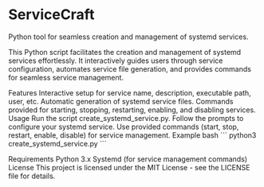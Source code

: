 # ServiceCraft
Python tool for seamless creation and management of systemd services.

This Python script facilitates the creation and management of systemd services effortlessly. It interactively guides users through service configuration, automates service file generation, and provides commands for seamless service management.

Features
Interactive setup for service name, description, executable path, user, etc.
Automatic generation of systemd service files.
Commands provided for starting, stopping, restarting, enabling, and disabling services.
Usage
Run the script create_systemd_service.py.
Follow the prompts to configure your systemd service.
Use provided commands (start, stop, restart, enable, disable) for service management.
Example
bash
´´´
python3 create_systemd_service.py
´´´

Requirements
Python 3.x
Systemd (for service management commands)
License
This project is licensed under the MIT License - see the LICENSE file for details.
